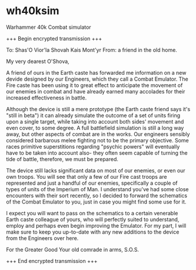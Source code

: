 # wh40ksim
Warhammer 40k Combat simulator

+++ Begin encrypted transmission +++

To: Shas'O Vior'la Shovah Kais Mont'yr
From: a friend in the old home.

My very dearest O'Shova,

A friend of ours in the Earth caste has forwarded me information on a new devide
designed by our Engineers, which they call a Combat Emulator. The Fire caste has
been using it to great effect to anticipate the movement of our enemies in
combat and have already earned many accolades for their increased effectiveness
in battle.

Although the device is still a mere prototype (the Earth caste friend says it's
"still in beta") it can already simulate the outcome of a set of units firing
upon a single target, while taking into account both sides' movement and even
cover, to some degree. A full battlefield simulation is still a long way away,
but other aspects of combat are in the works. Our engineers sensibly considered
barbarous melee fighting not to be the primary objective. Some races primitive
superstitions regarding "psychic powers" will eventually have to be taken into
account also- they often seem capable of turning the tide of battle, therefore,
we must be prepared.

The device still lacks significant data on most of our enemies, or even our own
troops. You will see that only a few of our Fire cast troops are represented and
just a handful of our enemies, specifically a couple of types of units of the
Imperium of Man. I understand you've had some close encounters with their sort
recently, so I decided to forward the schematics of the Combat Emulator to you,
just in case you might find some use for it. 

I expect you will want to pass on the schematics to a certain venerable Earth
caste colleague of yours, who will perfectly suited to understand, employ and
perhaps even begin improving the Emulator. For my part, I will make sure to keep
you up-to-date with any new additions to the device from the Engineers over
here.

For the Greater Good
Your old comrade in arms, S.O.S.

+++ End encrypted transmission +++
